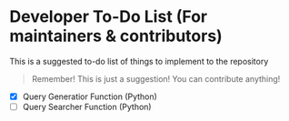 # Developer To-Do List (For maintainers & contributors)

This is a suggested to-do list of things to implement to the repository

> Remember! This is just a suggestion! You can contribute anything!

- [x] Query Generatior Function (Python)
- [ ] Query Searcher Function (Python)
